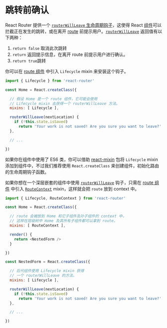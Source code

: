 # 跳转前确认

React Router 提供一个 [`routerWillLeave` 生命周期钩子](/docs/Glossary.md#routehook)，这使得 React [组件](/docs/Glossary.md#component)可以拦截正在发生的跳转，或在离开 [route](/docs/Glossary.md#route) 前提示用户。[`routerWillLeave`](/docs/API.md#routerwillleavenextlocation) 返回值有以下两种：

1. `return false` 取消此次跳转
2. `return` 返回提示信息，在离开 route 前提示用户进行确认。
3. `return true`跳转

你可以在 [route 组件](/docs/Glossary.md#routecomponent) 中引入 `Lifecycle` mixin 来安装这个钩子。

```js
import { Lifecycle } from 'react-router'

const Home = React.createClass({

  // 假设 Home 是一个 route 组件，它可能会使用
  // Lifecycle mixin 去获得一个 routerWillLeave 方法。
  mixins: [ Lifecycle ],

  routerWillLeave(nextLocation) {
    if (!this.state.isSaved)
      return 'Your work is not saved! Are you sure you want to leave?'
  },

  // ...

})
```
如果你在组件中使用了 ES6 类，你可以借助 [react-mixin](https://github.com/brigand/react-mixin) 包将 `Lifecycle` mixin 添加到组件中，不过我们推荐使用 `React.createClass` 来创建组件，初始化路由的生命周期钩子函数。

如果你想在一个深层嵌套的组件中使用 [`routerWillLeave`](/docs/API.md#routerwillleavenextlocation) 钩子，只需在 [route 组件](/docs/Glossary.md#routecomponent) 中引入 [`RouteContext`](/docs/API.md#routecontext-mixin) mixin，这样就会把 `route` 放到 context 中。

```js
import { Lifecycle, RouteContext } from 'react-router'

const Home = React.createClass({

  // route 会被放到 Home 和它子组件及孙子组件的 context 中，
  // 这样在层级树中 Home 及其所有子组件都可以拿到 route。
  mixins: [ RouteContext ],

  render() {
    return <NestedForm />
  }

})

const NestedForm = React.createClass({

  // 后代组件使用 Lifecycle mixin 获得
  // 一个 routerWillLeave 的方法。
  mixins: [ Lifecycle ],

  routerWillLeave(nextLocation) {
    if (!this.state.isSaved)
      return 'Your work is not saved! Are you sure you want to leave?'
  },

  // ...

})
```
